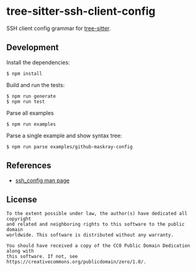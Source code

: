 # tree-sitter-ssh-client-config

SSH client config grammar for [tree-sitter](https://github.com/tree-sitter/tree-sitter).

## Development

Install the dependencies:

```shell
$ npm install
```

Build and run the tests:

```shell
$ npm run generate
$ npm run test
```

Parse all examples

```shell
$ npm run examples
```

Parse a single example and show syntax tree:

```shell
$ npm run parse examples/github-maskray-config
```

## References

- [ssh_config man page](https://man.openbsd.org/ssh_config)

## License

```
To the extent possible under law, the author(s) have dedicated all copyright
and related and neighboring rights to this software to the public domain
worldwide. This software is distributed without any warranty.

You should have received a copy of the CC0 Public Domain Dedication along with
this software. If not, see https://creativecommons.org/publicdomain/zero/1.0/.
```
